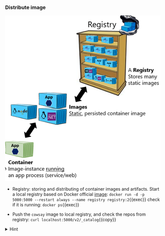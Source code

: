 ### Distribute image

![Scan results](./assets/dockertaxonomy.png)

* Registry: storing and distributing of container images and artifacts. Start a local registry based on Docker official [image](https://hub.docker.com/_/registry): `docker run -d -p 5000:5000 --restart always --name registry registry:2`{{exec}} check if it is running: `docker ps`{{exec}}

* Push the `cowsay` image to local registry, and check the repos from registry: `curl localhost:5000/v2/_catalog`{{copy}}

<details>
<summary>Hint</summary>
 Retag image <code>docker tag cowsayimage localhost:5000/cowsay:1.0</code> push it to registry: <code>docker push localhost:5000/cowsay:1.0</code>
</details>